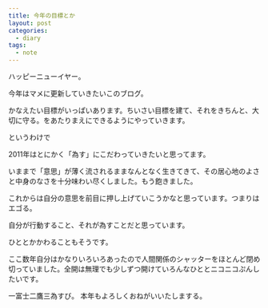 ```yaml
---
title: 今年の目標とか
layout: post
categories:
  - diary
tags:
  - note
---
```


ハッピーニューイヤー。

今年はマメに更新していきたいこのブログ。

かなえたい目標がいっぱいあります。ちいさい目標を建て、それをきちんと、大切に守る。をあたりまえにできるようにやっていきます。

というわけで

<amp-img class="v-img" src="/img/uploads/2012/01/nasu.jpg" alt="為す" width="300" height="300" layout="responsive"></amp-img>

2011年はとにかく「為す」にこだわっていきたいと思ってます。

いままで「意思」が薄く流されるままなんとなく生きてきて、その居心地のよさと中身のなさを十分味わい尽くしました。もう飽きました。

これからは自分の意思を前目に押し上げていこうかなと思っています。つまりはエゴる。

自分が行動すること、それが為すことだと思っています。

ひととかかわることもそうです。

ここ数年自分はかなりいろいろあったので人間関係のシャッターをほとんど閉め切っていました。全開は無理でも少しずつ開けていろんなひととニコニコぷんしたいです。

一富士二鷹三為すび。
本年もよろしくおねがいいたしまする。


 [1]: /img/uploads/2012/01/nasu.jpg
